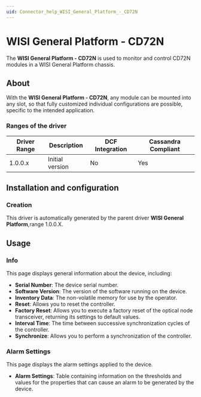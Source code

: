 ```yaml
---
uid: Connector_help_WISI_General_Platform_-_CD72N
---
```


# WISI General Platform - CD72N

The **WISI General Platform - CD72N** is used to monitor and control CD72N modules in a WISI General Platform chassis.

## About

With the **WISI General Platform - CD72N**, any module can be mounted into any slot, so that fully customized individual configurations are possible, specific to the intended application.

### Ranges of the driver

| **Driver Range** | **Description** | **DCF Integration** | **Cassandra Compliant** |
|------------------|-----------------|---------------------|-------------------------|
| 1.0.0.x          | Initial version | No                  | Yes                     |

## Installation and configuration

### Creation

This driver is automatically generated by the parent driver **WISI General Platform**,range 1.0.0.X.

## Usage

### Info

This page displays general information about the device, including:

- **Serial Number**: The device serial number.
- **Software Version**: The version of the software running on the device.
- **Inventory Data**: The non-volatile memory for use by the operator.
- **Reset**: Allows you to reset the controller.
- **Factory Reset**: Allows you to execute a factory reset of the optical node transceiver, returning its settings to default values.
- **Interval Time**: The time between successive synchronization cycles of the controller.
- **Synchronize**: Allows you to perform a synchronization of the controller.

### Alarm Settings

This page displays the alarm settings applied to the device.

- **Alarm Settings**: Table containing information on the thresholds and values for the properties that can cause an alarm to be generated by the device.
